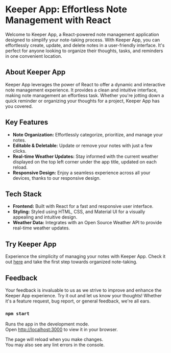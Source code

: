 # Keeper App: Effortless Note Management with React 

Welcome to Keeper App, a React-powered note management application designed to simplify your note-taking process. With Keeper App, you can effortlessly create, update, and delete notes in a user-friendly interface. It's perfect for anyone looking to organize their thoughts, tasks, and reminders in one convenient location.

##  About Keeper App

Keeper App leverages the power of React to offer a dynamic and interactive note management experience. It provides a clean and intuitive interface, making note management an effortless task. Whether you're jotting down a quick reminder or organizing your thoughts for a project, Keeper App has you covered.

##  Key Features

- **Note Organization:** Effortlessly categorize, prioritize, and manage your notes.
- **Editable & Deletable:** Update or remove your notes with just a few clicks.
- **Real-time Weather Updates:** Stay informed with the current weather displayed on the top left corner under the app title, updated on each reload.
- **Responsive Design:** Enjoy a seamless experience across all your devices, thanks to our responsive design.

##  Tech Stack

- **Frontend:** Built with React for a fast and responsive user interface.
- **Styling:** Styled using HTML, CSS, and Material UI for a visually appealing and intuitive design.
- **Weather Data:** Integrates with an Open Source Weather API to provide real-time weather updates.

##  Try Keeper App

Experience the simplicity of managing your notes with Keeper App. Check it out [here](https://keeper-app-the-complete-2023-web-development-bootcamp.vercel.app/) and take the first step towards organized note-taking.

##  Feedback

Your feedback is invaluable to us as we strive to improve and enhance the Keeper App experience. Try it out and let us know your thoughts! Whether it's a feature request, bug report, or general feedback, we're all ears.


### `npm start`
Runs the app in the development mode.\
Open [http://localhost:3000](http://localhost:3000) to view it in your browser.

The page will reload when you make changes.\
You may also see any lint errors in the console.

